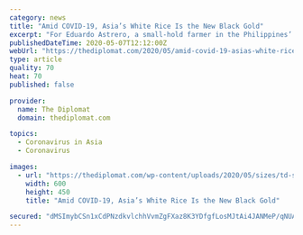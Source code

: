 ```yaml
---
category: news
title: "Amid COVID-19, Asia’s White Rice Is the New Black Gold"
excerpt: "For Eduardo Astrero, a small-hold farmer in the Philippines’ lowlands province of Nueva Ecija, located north of Manila on the country’s main island of Luzon, the rice growing season that begins in June every year is regarded with a certain degree of foreboding."
publishedDateTime: 2020-05-07T12:12:00Z
webUrl: "https://thediplomat.com/2020/05/amid-covid-19-asias-white-rice-is-the-new-black-gold/"
type: article
quality: 70
heat: 70
published: false

provider:
  name: The Diplomat
  domain: thediplomat.com

topics:
  - Coronavirus in Asia
  - Coronavirus

images:
  - url: "https://thediplomat.com/wp-content/uploads/2020/05/sizes/td-story-s-2/thediplomat-2020-05-07-1.jpg"
    width: 600
    height: 450
    title: "Amid COVID-19, Asia’s White Rice Is the New Black Gold"

secured: "dMSImybCSn1xCdPNzdkvlchhVvmZgFXaz8K3YDfgfLosMJtAi4JANMeP/qNUAbHylqKa4bd/7bPnFQ8ywYFajD6WHrhYrf18a1Xh1ZIvOVxCacthafh2EHwVIdIpAWyofOEyo14l4yEK3cw+dqWIhQwsDa7b79wzRXpMyxHWWmxlSANoZrwiDVnzPx3vUv2mF0Ol9wSwrkH7fgFCPIMvoekAOs5N6+vWsEIIyQcujj9p9BMzCYag345ZqOWZI/SVuiiZsRUlo/5bRW9fnyHx4jd7UA8OW+QAOpwSmBq0lFCsXLAA/uLt5sVumkmNQtdn8OjxhVRDL3eEtITLaRqaN1va4Kkmn6P1624a/ePF2P8vm7Hx0b7OiEfqrAMuSmaIk/oS2QjCo1TZ+ZU8ejLxSf2Elu9GqaQoftGZLmXgGhHB5EoPNPadh/kxsuQGLP7UZyW4ymBBu0ne4ICWVu8TaH9fzoI8L7vdlueXRdtLric=;qzF/fMLKWQ4pStGYuMLZ6A=="
---
```


